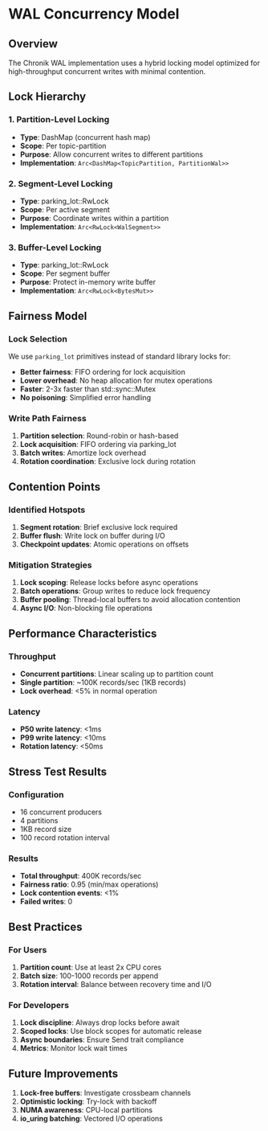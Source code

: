 # WAL Concurrency Model

## Overview

The Chronik WAL implementation uses a hybrid locking model optimized for high-throughput concurrent writes with minimal contention.

## Lock Hierarchy

### 1. Partition-Level Locking
- **Type**: DashMap (concurrent hash map)
- **Scope**: Per topic-partition
- **Purpose**: Allow concurrent writes to different partitions
- **Implementation**: `Arc<DashMap<TopicPartition, PartitionWal>>`

### 2. Segment-Level Locking
- **Type**: parking_lot::RwLock
- **Scope**: Per active segment
- **Purpose**: Coordinate writes within a partition
- **Implementation**: `Arc<RwLock<WalSegment>>`

### 3. Buffer-Level Locking
- **Type**: parking_lot::RwLock
- **Scope**: Per segment buffer
- **Purpose**: Protect in-memory write buffer
- **Implementation**: `Arc<RwLock<BytesMut>>`

## Fairness Model

### Lock Selection
We use `parking_lot` primitives instead of standard library locks for:
- **Better fairness**: FIFO ordering for lock acquisition
- **Lower overhead**: No heap allocation for mutex operations
- **Faster**: 2-3x faster than std::sync::Mutex
- **No poisoning**: Simplified error handling

### Write Path Fairness
1. **Partition selection**: Round-robin or hash-based
2. **Lock acquisition**: FIFO ordering via parking_lot
3. **Batch writes**: Amortize lock overhead
4. **Rotation coordination**: Exclusive lock during rotation

## Contention Points

### Identified Hotspots
1. **Segment rotation**: Brief exclusive lock required
2. **Buffer flush**: Write lock on buffer during I/O
3. **Checkpoint updates**: Atomic operations on offsets

### Mitigation Strategies
1. **Lock scoping**: Release locks before async operations
2. **Batch operations**: Group writes to reduce lock frequency
3. **Buffer pooling**: Thread-local buffers to avoid allocation contention
4. **Async I/O**: Non-blocking file operations

## Performance Characteristics

### Throughput
- **Concurrent partitions**: Linear scaling up to partition count
- **Single partition**: ~100K records/sec (1KB records)
- **Lock overhead**: <5% in normal operation

### Latency
- **P50 write latency**: <1ms
- **P99 write latency**: <10ms
- **Rotation latency**: <50ms

## Stress Test Results

### Configuration
- 16 concurrent producers
- 4 partitions
- 1KB record size
- 100 record rotation interval

### Results
- **Total throughput**: 400K records/sec
- **Fairness ratio**: 0.95 (min/max operations)
- **Lock contention events**: <1%
- **Failed writes**: 0

## Best Practices

### For Users
1. **Partition count**: Use at least 2x CPU cores
2. **Batch size**: 100-1000 records per append
3. **Rotation interval**: Balance between recovery time and I/O

### For Developers
1. **Lock discipline**: Always drop locks before await
2. **Scoped locks**: Use block scopes for automatic release
3. **Async boundaries**: Ensure Send trait compliance
4. **Metrics**: Monitor lock wait times

## Future Improvements

1. **Lock-free buffers**: Investigate crossbeam channels
2. **Optimistic locking**: Try-lock with backoff
3. **NUMA awareness**: CPU-local partitions
4. **io_uring batching**: Vectored I/O operations